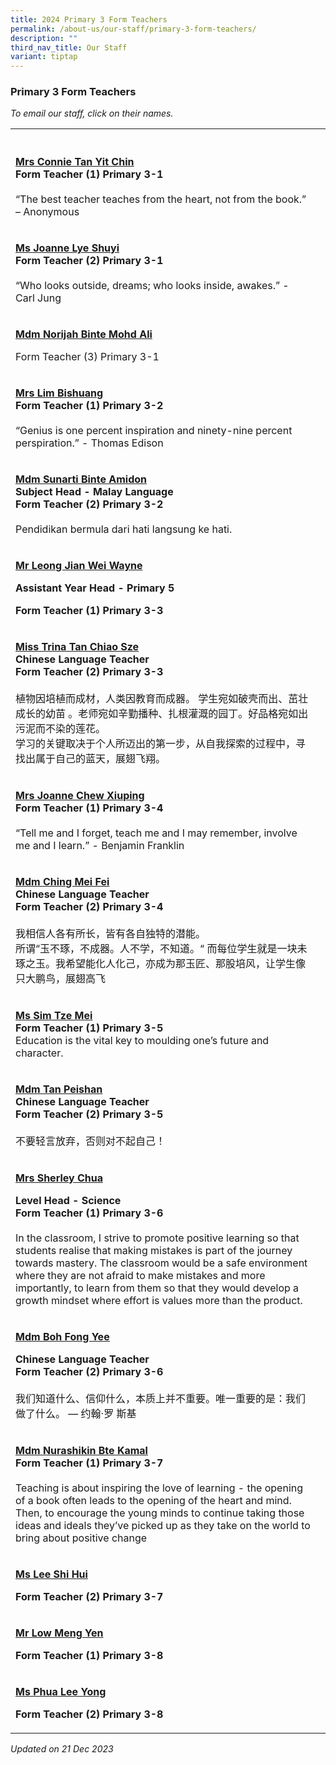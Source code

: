 ```yaml
---
title: 2024 Primary 3 Form Teachers
permalink: /about-us/our-staff/primary-3-form-teachers/
description: ""
third_nav_title: Our Staff
variant: tiptap
---
```

<h3>Primary 3 Form Teachers</h3><p><em>To email our staff, click on their names.</em></p><table><tbody><tr><th rowspan="1" colspan="1"><p></p></th><th rowspan="1" colspan="1"><p></p></th></tr><tr><td rowspan="1" colspan="1"><p><strong><a href="mailto:ho_yit_chin_connie@moe.edu.sg" rel="noopener noreferrer nofollow" target="_blank"><u>Mrs Connie Tan Yit Chin</u></a></strong><br><strong>Form Teacher (1) Primary 3-1</strong><br><br>“The best teacher teaches from the heart, not from the book.” – Anonymous</p></td><td rowspan="1" colspan="1"><p></p></td></tr><tr><td rowspan="1" colspan="1"><p><strong><a href="mailto:joanne_lye_shuyi@moe.edu.sg" rel="noopener noreferrer nofollow" target="_blank"><u>Ms Joanne Lye Shuyi</u></a></strong><br><strong>Form Teacher (2) Primary 3-1</strong><br><br>“Who looks outside, dreams; who looks inside, awakes.” - Carl Jung</p></td><td rowspan="1" colspan="1"><p></p></td></tr><tr><td rowspan="1" colspan="1"><p><strong><u>Mdm Norijah Binte Mohd Ali</u></strong></p><p>Form Teacher (3) Primary 3-1</p></td><td rowspan="1" colspan="1"><p></p></td></tr><tr><td rowspan="1" colspan="1"><p><strong><a href="mailto:chua_bishuang@moe.edu.sg" rel="noopener noreferrer nofollow" target="_blank"><u>Mrs Lim Bishuang</u></a></strong><br><strong>Form Teacher (1) Primary 3-2</strong><br><br>“Genius is one percent inspiration and ninety-nine percent perspiration.” - Thomas Edison</p></td><td rowspan="1" colspan="1"><p></p></td></tr><tr><td rowspan="1" colspan="1"><p><strong><a href="mailto:sunarti_amidon@moe.edu.sg" rel="noopener noreferrer nofollow" target="_blank"><u>Mdm Sunarti Binte Amidon</u></a></strong><br><strong>Subject Head - Malay Language<br>Form Teacher (2) Primary 3-2</strong><br><br>Pendidikan bermula dari hati langsung ke hati.</p></td><td rowspan="1" colspan="1"><p></p></td></tr><tr><td rowspan="1" colspan="1"><p><strong><u>Mr Leong Jian Wei Wayne</u></strong></p><p><strong>Assistant Year Head - Primary 5</strong></p><p><strong>Form Teacher (1) Primary 3-3</strong></p></td><td rowspan="1" colspan="1"><p></p></td></tr><tr><td rowspan="1" colspan="1"><p><strong><a href="mailto:tan_chiao_sze_trina@moe.edu.sg" rel="noopener noreferrer nofollow" target="_blank"><u>Miss Trina Tan Chiao Sze</u></a></strong><br><strong>Chinese Language Teacher<br>Form Teacher (2) Primary 3-3</strong><br><br>植物因培植而成材，人类因教育而成器。 学生宛如破壳而出、茁壮成长的幼苗 。老师宛如辛勤播种、扎根灌溉的园丁。好品格宛如出污泥而不染的莲花。<br>学习的关键取决于个人所迈出的第一步，从自我探索的过程中，寻找出属于自己的蓝天，展翅飞翔。</p></td><td rowspan="1" colspan="1"><p></p></td></tr><tr><td rowspan="1" colspan="1"><p><strong><a href="mailto:lim_xiuping_joanne@moe.edu.sg" rel="noopener noreferrer nofollow" target="_blank"><u>Mrs Joanne Chew Xiuping</u></a></strong><br><strong>Form Teacher (1) Primary 3-4</strong><br><br>“Tell me and I forget, teach me and I may remember, involve me and I learn.” - Benjamin Franklin</p></td><td rowspan="1" colspan="1"><p></p></td></tr><tr><td rowspan="1" colspan="1"><p><strong><a href="mailto:ching_mei_fei@moe.edu.sg" rel="noopener noreferrer nofollow" target="_blank"><u>Mdm Ching Mei Fei</u></a></strong><br><strong>Chinese Language Teacher<br>Form Teacher (2) Primary 3-4</strong><br><br>我相信人各有所长，皆有各自独特的潜能。<br>所谓“玉不琢，不成器。人不学，不知道。“ 而每位学生就是一块未琢之玉。我希望能化人化己，亦成为那玉匠、那股培风，让学生像只大鹏鸟，展翅高飞</p></td><td rowspan="1" colspan="1"><p></p></td></tr><tr><td rowspan="1" colspan="1"><p><strong><a href="mailto:sim_tze_mei@moe.edu.sg" rel="noopener noreferrer nofollow" target="_blank"><u>Ms Sim Tze Mei</u></a></strong><br><strong>Form Teacher (1) Primary 3-5</strong><br>Education is the vital key to moulding one’s future and character.</p></td><td rowspan="1" colspan="1"><p></p></td></tr><tr><td rowspan="1" colspan="1"><p><strong><a href="mailto:tan_peishan@moe.edu.sg" rel="noopener noreferrer nofollow" target="_blank"><u>Mdm Tan Peishan</u></a></strong><br><strong>Chinese Language Teacher<br>Form Teacher (2) Primary 3-5</strong><br><br>不要轻言放弃，否则对不起自己！</p></td><td rowspan="1" colspan="1"><p></p></td></tr><tr><td rowspan="1" colspan="1"><p><strong><a href="mailto:sherley_a@moe.edu.sg" rel="noopener noreferrer nofollow" target="_blank"><u>Mrs Sherley Chua</u></a></strong></p><p><strong>Level Head - Science</strong><br><strong>Form Teacher (1) Primary 3-6</strong><br><br>In the classroom, I strive to promote positive learning so that students realise that making mistakes is part of the journey towards mastery. The classroom would be a safe environment where they are not afraid to make mistakes and more importantly, to learn from them so that they would develop a growth mindset where effort is values more than the product.</p></td><td rowspan="1" colspan="1"><p></p></td></tr><tr><td rowspan="1" colspan="1"><p><strong><a href="mailto:boh_fong_yeemo_fengyi@moe.edu.sg" rel="noopener noreferrer nofollow" target="_blank"><u>Mdm Boh Fong Yee</u></a></strong></p><p><strong>Chinese Language Teacher</strong><br><strong>Form Teacher (2) Primary 3-6</strong><br><br>我们知道什么、信仰什么，本质上并不重要。唯一重要的是：我们做了什么。 — 约翰·罗 斯基</p></td><td rowspan="1" colspan="1"><p></p></td></tr><tr><td rowspan="1" colspan="1"><p><strong><a href="mailto:nurashikin_kamal@moe.edu.sg" rel="noopener noreferrer nofollow" target="_blank"><u>Mdm Nurashikin Bte Kamal</u></a></strong><br><strong>Form Teacher (1) Primary 3-7</strong><br><br>Teaching is about inspiring the love of learning - the opening of a book often leads to the opening of the heart and mind. Then, to encourage the young minds to continue taking those ideas and ideals they’ve picked up as they take on the world to bring about positive change</p></td><td rowspan="1" colspan="1"><p></p></td></tr><tr><td rowspan="1" colspan="1"><p><strong><u>Ms Lee Shi Hui</u></strong></p><p><strong>Form Teacher (2) Primary 3-7</strong></p></td><td rowspan="1" colspan="1"><p></p></td></tr><tr><td rowspan="1" colspan="1"><p><strong><u>Mr Low Meng Yen</u></strong></p><p><strong>Form Teacher (1) Primary 3-8</strong></p><p></p></td><td rowspan="1" colspan="1"><p></p></td></tr><tr><td rowspan="1" colspan="1"><p><strong><u>Ms Phua Lee Yong</u></strong></p><p><strong>Form Teacher (2) Primary 3-8</strong></p></td><td rowspan="1" colspan="1"><p></p></td></tr></tbody></table><p><em>Updated on 21 Dec 2023</em></p>